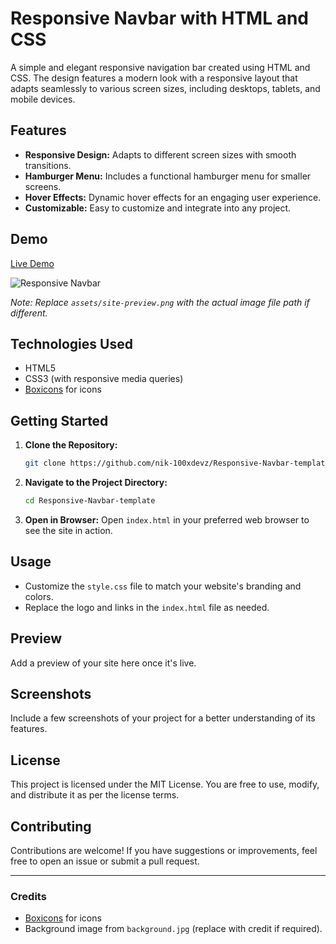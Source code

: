 # Responsive Navbar with HTML and CSS

A simple and elegant responsive navigation bar created using HTML and CSS. The design features a modern look with a responsive layout that adapts seamlessly to various screen sizes, including desktops, tablets, and mobile devices.

## Features

- **Responsive Design:** Adapts to different screen sizes with smooth transitions.
- **Hamburger Menu:** Includes a functional hamburger menu for smaller screens.
- **Hover Effects:** Dynamic hover effects for an engaging user experience.
- **Customizable:** Easy to customize and integrate into any project.

## Demo

[Live Demo](https://nik-100xdevz.github.io/Responsive-Navbar-template/Start%20Project%20Responsive%20Navbar/index.html)

![Responsive Navbar](assets/site-preview.png)

*Note: Replace `assets/site-preview.png` with the actual image file path if different.*

## Technologies Used

- HTML5
- CSS3 (with responsive media queries)
- [Boxicons](https://boxicons.com/) for icons

## Getting Started

1. **Clone the Repository:**
   ```bash
   git clone https://github.com/nik-100xdevz/Responsive-Navbar-template.git
   ```

2. **Navigate to the Project Directory:**
   ```bash
   cd Responsive-Navbar-template
   ```

3. **Open in Browser:**
   Open `index.html` in your preferred web browser to see the site in action.

## Usage

- Customize the `style.css` file to match your website's branding and colors.
- Replace the logo and links in the `index.html` file as needed.

## Preview

Add a preview of your site here once it's live.

## Screenshots

Include a few screenshots of your project for a better understanding of its features.

## License

This project is licensed under the MIT License. You are free to use, modify, and distribute it as per the license terms.

## Contributing

Contributions are welcome! If you have suggestions or improvements, feel free to open an issue or submit a pull request.

---

### Credits

- [Boxicons](https://boxicons.com/) for icons
- Background image from `background.jpg` (replace with credit if required).
